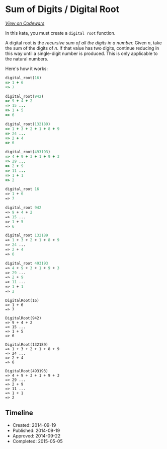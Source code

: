 # Sum of Digits / Digital Root
[*View on Codewars*](https://www.codewars.com/kata/sum-of-digits-slash-digital-root)

In this kata, you must create a `digital root` function.

A digital root is the _recursive sum of all the digits in a number._ Given _n_, take the sum of the digits of _n_. If that value has two digits, continue reducing in this way until a single-digit number is produced. This is only applicable to the natural numbers.

Here's how it works:
```ruby
digital_root(16)
=> 1 + 6
=> 7

digital_root(942)
=> 9 + 4 + 2
=> 15 ...
=> 1 + 5
=> 6

digital_root(132189)
=> 1 + 3 + 2 + 1 + 8 + 9
=> 24 ...
=> 2 + 4
=> 6

digital_root(493193)
=> 4 + 9 + 3 + 1 + 9 + 3
=> 29 ...
=> 2 + 9
=> 11 ...
=> 1 + 1
=> 2
```
```ocaml
digital_root 16
=> 1 + 6
=> 7

digital_root 942
=> 9 + 4 + 2
=> 15 ...
=> 1 + 5
=> 6

digital_root 132189
=> 1 + 3 + 2 + 1 + 8 + 9
=> 24 ...
=> 2 + 4
=> 6

digital_root 493193
=> 4 + 9 + 3 + 1 + 9 + 3
=> 29 ...
=> 2 + 9
=> 11 ...
=> 1 + 1
=> 2
```
```golang
DigitalRoot(16)
=> 1 + 6
=> 7

DigitalRoot(942)
=> 9 + 4 + 2
=> 15 ...
=> 1 + 5
=> 6

DigitalRoot(132189)
=> 1 + 3 + 2 + 1 + 8 + 9
=> 24 ...
=> 2 + 4
=> 6

DigitalRoot(493193)
=> 4 + 9 + 3 + 1 + 9 + 3
=> 29 ...
=> 2 + 9
=> 11 ...
=> 1 + 1
=> 2
```


## Timeline
- Created: 2014-09-19
- Published: 2014-09-19
- Approved: 2014-09-22
- Completed: 2015-05-05